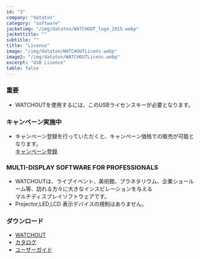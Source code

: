 ```yaml
---
id: "3"
company: "dataton"
category: "software"
jacketimg: "/img/dataton/WATCHOUT_logo_2015.webp" 
jackettitle: ""
subtitle: ""
title: "License"
image: "/img/dataton/WATCHOUTLicens.webp"
image2: "/img/dataton/WATCHOUTLicens.webp"
excerpt: "USB Lisence"
table: false
---
```

### 重要
* WATCHOUTを使用するには、このUSBライセンスキーが必要となります。

### キャンペーン実施中
* キャンペーン登録を行っていただくと、キャンペーン価格での販売が可能となります。  
[キャンペーン登録](https://www.dataton.com/watchout-licenses-and-upgrades-promo#WOupgradepromo)

### MULTI-DISPLAY SOFTWARE FOR PROFESSIONALS
* WATCHOUTは、ライブイベント、美術館、プラネタリウム、企業ショールーム等、訪れる方々に大きなインスピレーションを与える  
    マルチディスプレイソフトウェアです。
* Projector,LED,LCD 表示デバイスの規制はありません。

### ダウンロード
* [WATCHOUT](https://www.dataton.com/downloads/watchout-legacy-downloads)
* [カタログ](https://cdn.dataton.com/Files-PDF-etc/product-sheets/3150_WATCHOUT_cutsheet.pdf)
* [ユーザーガイド](https://cdn.dataton.com/Files-PDF-etc/userguides/Dataton_WATCHOUT_Users_Guide_6.6.pdf)